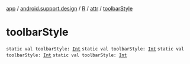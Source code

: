 [app](../../../index.md) / [android.support.design](../../index.md) / [R](../index.md) / [attr](index.md) / [toolbarStyle](.)

# toolbarStyle

`static val toolbarStyle: `[`Int`](https://kotlinlang.org/api/latest/jvm/stdlib/kotlin/-int/index.html)
`static val toolbarStyle: `[`Int`](https://kotlinlang.org/api/latest/jvm/stdlib/kotlin/-int/index.html)
`static val toolbarStyle: `[`Int`](https://kotlinlang.org/api/latest/jvm/stdlib/kotlin/-int/index.html)
`static val toolbarStyle: `[`Int`](https://kotlinlang.org/api/latest/jvm/stdlib/kotlin/-int/index.html)